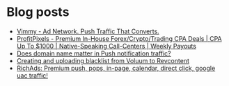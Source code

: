 # Blog posts
<!-- BLOG-POST-LIST:START -->
- [Vimmy - Ad Network. Push Traffic That Converts.](https://afflift.com/f/threads/vimmy-ad-network-push-traffic-that-converts.5871/)
- [ProfitPixels - Premium In-House Forex/Crypto/Trading CPA Deals | CPA Up To $1000 | Native-Speaking Call-Centers | Weekly Payouts](https://afflift.com/f/threads/profitpixels-premium-in-house-forex-crypto-trading-cpa-deals-cpa-up-to-1000-native-speaking-call-centers-weekly-payouts.5582/)
- [Does domain name matter in Push notification traffic?](https://afflift.com/f/threads/does-domain-name-matter-in-push-notification-traffic.9998/)
- [Creating and uploading blacklist from Voluum to Revcontent](https://afflift.com/f/threads/creating-and-uploading-blacklist-from-voluum-to-revcontent.10004/)
- [RichAds: Premium push, pops, in-page, calendar, direct click, google uac traffic!](https://afflift.com/f/threads/richads-premium-push-pops-in-page-calendar-direct-click-google-uac-traffic.991/)
<!-- BLOG-POST-LIST:END -->
